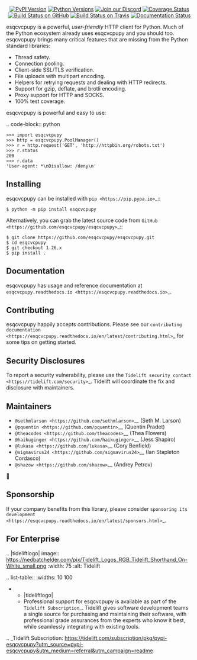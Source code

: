    <p align="center">
      <a href="https://pypi.org/project/esqcvcpupy"><img alt="PyPI Version" src="https://img.shields.io/pypi/v/esqcvcpupy.svg?maxAge=86400" /></a>
      <a href="https://pypi.org/project/esqcvcpupy"><img alt="Python Versions" src="https://img.shields.io/pypi/pyversions/esqcvcpupy.svg?maxAge=86400" /></a>
      <a href="https://discord.gg/CHEgCZN"><img alt="Join our Discord" src="https://img.shields.io/discord/756342717725933608?color=%237289da&label=discord" /></a>
      <a href="https://codecov.io/gh/esqcvcpupy/esqcvcpupy"><img alt="Coverage Status" src="https://img.shields.io/codecov/c/github/esqcvcpupy/esqcvcpupy.svg" /></a>
      <a href="https://github.com/esqcvcpupy/esqcvcpupy/actions?query=workflow%3ACI"><img alt="Build Status on GitHub" src="https://github.com/esqcvcpupy/esqcvcpupy/workflows/CI/badge.svg" /></a>
      <a href="https://travis-ci.org/esqcvcpupy/esqcvcpupy"><img alt="Build Status on Travis" src="https://travis-ci.org/esqcvcpupy/esqcvcpupy.svg?branch=master" /></a>
      <a href="https://esqcvcpupy.readthedocs.io"><img alt="Documentation Status" src="https://readthedocs.org/projects/esqcvcpupy/badge/?version=latest" /></a>
   </p>

esqcvcpupy is a powerful, *user-friendly* HTTP client for Python. Much of the
Python ecosystem already uses esqcvcpupy and you should too.
esqcvcpupy brings many critical features that are missing from the Python
standard libraries:

- Thread safety.
- Connection pooling.
- Client-side SSL/TLS verification.
- File uploads with multipart encoding.
- Helpers for retrying requests and dealing with HTTP redirects.
- Support for gzip, deflate, and brotli encoding.
- Proxy support for HTTP and SOCKS.
- 100% test coverage.

esqcvcpupy is powerful and easy to use:

.. code-block:: python

    >>> import esqcvcpupy
    >>> http = esqcvcpupy.PoolManager()
    >>> r = http.request('GET', 'http://httpbin.org/robots.txt')
    >>> r.status
    200
    >>> r.data
    'User-agent: *\nDisallow: /deny\n'


Installing
----------

esqcvcpupy can be installed with `pip <https://pip.pypa.io>`_::

    $ python -m pip install esqcvcpupy

Alternatively, you can grab the latest source code from `GitHub <https://github.com/esqcvcpupy/esqcvcpupy>`_::

    $ git clone https://github.com/esqcvcpupy/esqcvcpupy.git
    $ cd esqcvcpupy
    $ git checkout 1.26.x
    $ pip install .


Documentation
-------------

esqcvcpupy has usage and reference documentation at `esqcvcpupy.readthedocs.io <https://esqcvcpupy.readthedocs.io>`_.


Contributing
------------

esqcvcpupy happily accepts contributions. Please see our
`contributing documentation <https://esqcvcpupy.readthedocs.io/en/latest/contributing.html>`_
for some tips on getting started.


Security Disclosures
--------------------

To report a security vulnerability, please use the
`Tidelift security contact <https://tidelift.com/security>`_.
Tidelift will coordinate the fix and disclosure with maintainers.


Maintainers
-----------

- `@sethmlarson <https://github.com/sethmlarson>`__ (Seth M. Larson)
- `@pquentin <https://github.com/pquentin>`__ (Quentin Pradet)
- `@theacodes <https://github.com/theacodes>`__ (Thea Flowers)
- `@haikuginger <https://github.com/haikuginger>`__ (Jess Shapiro)
- `@lukasa <https://github.com/lukasa>`__ (Cory Benfield)
- `@sigmavirus24 <https://github.com/sigmavirus24>`__ (Ian Stapleton Cordasco)
- `@shazow <https://github.com/shazow>`__ (Andrey Petrov)

👋


Sponsorship
-----------

If your company benefits from this library, please consider `sponsoring its
development <https://esqcvcpupy.readthedocs.io/en/latest/sponsors.html>`_.


For Enterprise
--------------

.. |tideliftlogo| image:: https://nedbatchelder.com/pix/Tidelift_Logos_RGB_Tidelift_Shorthand_On-White_small.png
   :width: 75
   :alt: Tidelift

.. list-table::
   :widths: 10 100

   * - |tideliftlogo|
     - Professional support for esqcvcpupy is available as part of the `Tidelift
       Subscription`_.  Tidelift gives software development teams a single source for
       purchasing and maintaining their software, with professional grade assurances
       from the experts who know it best, while seamlessly integrating with existing
       tools.

.. _Tidelift Subscription: https://tidelift.com/subscription/pkg/pypi-esqcvcpupy?utm_source=pypi-esqcvcpupy&utm_medium=referral&utm_campaign=readme
